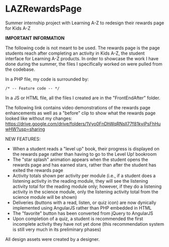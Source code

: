 # LAZRewardsPage
Summer internship project with Learning A-Z to redesign their rewards page for Kids A-Z

**IMPORTANT INFORMATION**

The following code is not meant to be used. The rewards page is the page students reach after completing an activity in Kids A-Z, the student interface for Learning A-Z products. In order to showcase the work I have done during the summer, the files I specifically worked on were pulled from the codebase.

In a PHP file, my code is surrounded by: 

```/* -- Feature code -- */``` 

In a JS or HTML file, all the files I created are in the "FrontEndAfter" folder.

The following link contains video demonstrations of the rewards page enhancements as well as a "before" clip to show what the rewards page looked like without my changes:
https://drive.google.com/drive/folders/1Vyo0FnDhWqRNsll77f81kyiPsFhHuwHW?usp=sharing

NEW FEATURES:
- When a student reads a "level up" book, their progress is displayed on the rewards page rather than having to go to the Level Up! bookroom
- The "star splash" animation appears when the student opens the rewards page and has earned stars, rather than after the student has exited the rewards page
- Activity totals shown per activity per module (i.e., if a student does a listening activity in the reading module, they will see the listening activity total for the reading module only; however, if they do a listening activity in the science module, only the listening activity total from the science module will be shown)
- Deliveries (buttons with a read, listen, or quiz icon) are now dynically implemented using AngularJS rather than PHP embedded in HTML
- The "favorite" button has been converted from jQuery to AngularJS
- Upon completion of a quiz, a student is recommended the first incomplete activity they have not yet done (this recommendation system is still very much in its preliminary phases)

All design assets were created by a designer. 
